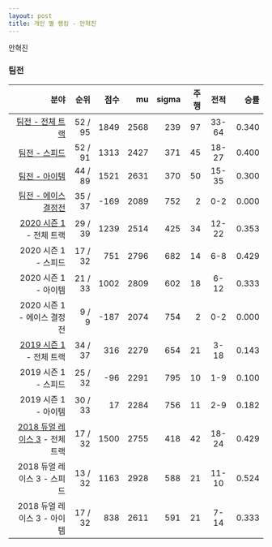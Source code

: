 ```yaml
---
layout: post
title: 개인 별 랭킹 - 안혁진
---
```


안혁진


### 팀전

| 분야 | 순위 | 점수 | mu | sigma | 주행 | 전적 | 승률 |
|---:|---:|---:|---:|---:|---:|:---:|---:|
| [팀전 - 전체 트랙](../team-full) | 52 / 95 | 1849 | 2568 | 239 | 97 | 33-64 | 0.340 |
| [팀전 - 스피드](../team-speed) | 52 / 91 | 1313 | 2427 | 371 | 45 | 18-27 | 0.400 |
| [팀전 - 아이템](../team-item) | 44 / 89 | 1521 | 2631 | 370 | 50 | 15-35 | 0.300 |
| [팀전 - 에이스 결정전](../team-ace) | 35 / 37 | -169 | 2089 | 752 | 2 | 0-2 | 0.000 |
| [2020 시즌 1](../teams-t2020_1) - 전체 트랙 | 29 / 39 | 1239 | 2514 | 425 | 34 | 12-22 | 0.353 |
| 2020 시즌 1 - 스피드 | 17 / 32 | 751 | 2796 | 682 | 14 | 6-8 | 0.429 |
| 2020 시즌 1 - 아이템 | 21 / 33 | 1002 | 2809 | 602 | 18 | 6-12 | 0.333 |
| 2020 시즌 1 - 에이스 결정전 | 9 / 9 | -187 | 2074 | 754 | 2 | 0-2 | 0.000 |
| [2019 시즌 1](../teams-t2019_1) - 전체 트랙 | 34 / 37 | 316 | 2279 | 654 | 21 | 3-18 | 0.143 |
| 2019 시즌 1 - 스피드 | 25 / 32 | -96 | 2291 | 795 | 10 | 1-9 | 0.100 |
| 2019 시즌 1 - 아이템 | 30 / 33 | 17 | 2284 | 756 | 11 | 2-9 | 0.182 |
| [2018 듀얼 레이스 3](../teams-t2018_1) - 전체 트랙 | 17 / 32 | 1500 | 2755 | 418 | 42 | 18-24 | 0.429 |
| 2018 듀얼 레이스 3 - 스피드 | 13 / 32 | 1163 | 2928 | 588 | 21 | 11-10 | 0.524 |
| 2018 듀얼 레이스 3 - 아이템 | 17 / 32 | 838 | 2611 | 591 | 21 | 7-14 | 0.333 |
